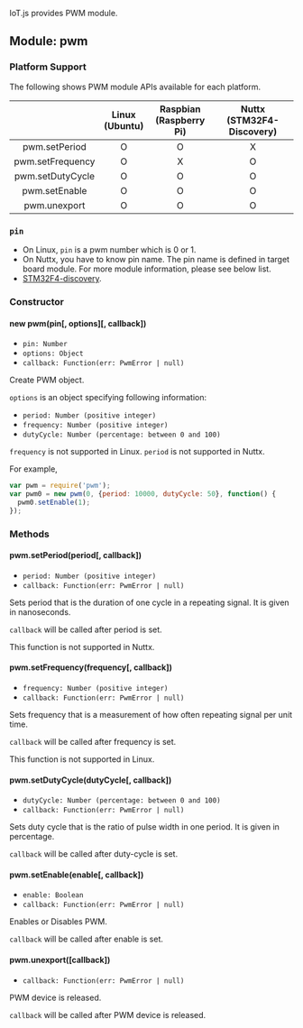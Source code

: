 IoT.js provides PWM module.

## Module: pwm

### Platform Support

The following shows PWM module APIs available for each platform.

|  | Linux<br/>(Ubuntu) | Raspbian<br/>(Raspberry Pi) | Nuttx<br/>(STM32F4-Discovery) |
| :---: | :---: | :---: | :---: |
| pwm.setPeriod | O | O | X |
| pwm.setFrequency | O | X | O |
| pwm.setDutyCycle | O | O | O |
| pwm.setEnable | O | O | O |
| pwm.unexport | O | O | O |

### `pin`
* On Linux, `pin` is a pwm number which is 0 or 1.
* On Nuttx, you have to know pin name. The pin name is defined in target board module. For more module information, please see below list.
 * [STM32F4-discovery](../../targets/nuttx-stm32f4/Stm32f4dis-Module.md).


### Constructor

#### new pwm(pin[, options][, callback])
* `pin: Number`
* `options: Object`
* `callback: Function(err: PwmError | null)`

Create PWM object.

`options` is an object specifying following information:
* `period: Number (positive integer)`
* `frequency: Number (positive integer)`
* `dutyCycle: Number (percentage: between 0 and 100)`

`frequency` is not supported in Linux.
`period` is not supported in Nuttx.

For example,
```javascript
var pwm = require('pwm');
var pwm0 = new pwm(0, {period: 10000, dutyCycle: 50}, function() {
  pwm0.setEnable(1);
});
```

### Methods

#### pwm.setPeriod(period[, callback])
* `period: Number (positive integer)`
* `callback: Function(err: PwmError | null)`

Sets period that is the duration of one cycle in a repeating signal. It is given in nanoseconds.

`callback` will be called after period is set.

This function is not supported in Nuttx.


#### pwm.setFrequency(frequency[, callback])
* `frequency: Number (positive integer)`
* `callback: Function(err: PwmError | null)`

Sets frequency that is a measurement of how often repeating signal per unit time.

`callback` will be called after frequency is set.

This function is not supported in Linux.


#### pwm.setDutyCycle(dutyCycle[, callback])
* `dutyCycle: Number (percentage: between 0 and 100)`
* `callback: Function(err: PwmError | null)`

Sets duty cycle that is the ratio of pulse width in one period. It is given in percentage.

`callback` will be called after duty-cycle is set.

#### pwm.setEnable(enable[, callback])
* `enable: Boolean`
* `callback: Function(err: PwmError | null)`

Enables or Disables PWM.

`callback` will be called after enable is set.


#### pwm.unexport([callback])
* `callback: Function(err: PwmError | null)`

PWM device is released.

`callback` will be called after PWM device is released.
